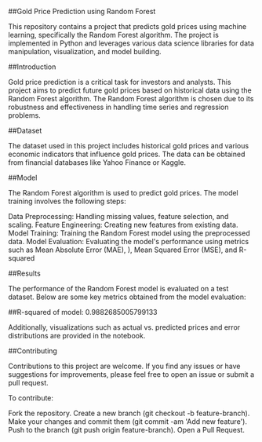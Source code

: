 ##Gold Price Prediction using Random Forest

This repository contains a project that predicts gold prices using machine learning, specifically the Random Forest algorithm. 
The project is implemented in Python and leverages various data science libraries for data manipulation, visualization, and model building.

##Introduction

Gold price prediction is a critical task for investors and analysts. 
This project aims to predict future gold prices based on historical data using the Random Forest algorithm. 
The Random Forest algorithm is chosen due to its robustness and effectiveness in handling time series and regression problems.

##Dataset

The dataset used in this project includes historical gold prices and various economic indicators that influence gold prices. The data can be obtained from financial databases like Yahoo Finance or Kaggle.

##Model

The Random Forest algorithm is used to predict gold prices. The model training involves the following steps:

Data Preprocessing: Handling missing values, feature selection, and scaling.
Feature Engineering: Creating new features from existing data.
Model Training: Training the Random Forest model using the preprocessed data.
Model Evaluation: Evaluating the model's performance using metrics such as Mean Absolute Error (MAE), ), Mean Squared Error (MSE), and R-squared

##Results

The performance of the Random Forest model is evaluated on a test dataset. Below are some key metrics obtained from the model evaluation:

##R-squared of model: 0.9882685005799133

Additionally, visualizations such as actual vs. predicted prices and error distributions are provided in the notebook.

##Contributing

Contributions to this project are welcome. If you find any issues or have suggestions for improvements, please feel free to open an issue or submit a pull request.

To contribute:

Fork the repository.
Create a new branch (git checkout -b feature-branch).
Make your changes and commit them (git commit -am 'Add new feature').
Push to the branch (git push origin feature-branch).
Open a Pull Request.
